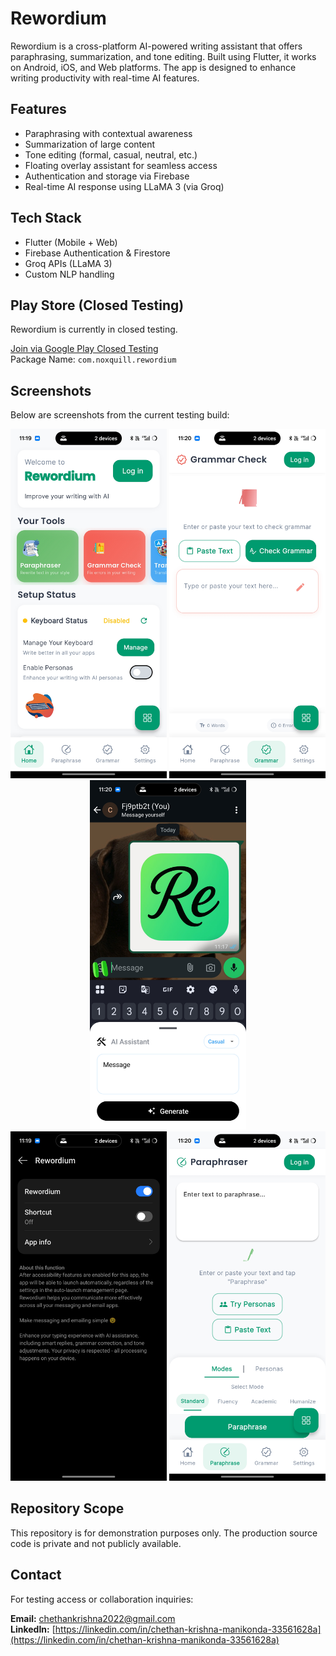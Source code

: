 # Rewordium

Rewordium is a cross-platform AI-powered writing assistant that offers paraphrasing, summarization, and tone editing. Built using Flutter, it works on Android, iOS, and Web platforms. The app is designed to enhance writing productivity with real-time AI features.

## Features

- Paraphrasing with contextual awareness
- Summarization of large content
- Tone editing (formal, casual, neutral, etc.)
- Floating overlay assistant for seamless access
- Authentication and storage via Firebase
- Real-time AI response using LLaMA 3 (via Groq)

## Tech Stack

- Flutter (Mobile + Web)
- Firebase Authentication & Firestore
- Groq APIs (LLaMA 3)
- Custom NLP handling

## Play Store (Closed Testing)

Rewordium is currently in closed testing.

[Join via Google Play Closed Testing](https://play.google.com/apps/testing/com.noxquill.rewordium)  
Package Name: `com.noxquill.rewordium`

## Screenshots

Below are screenshots from the current testing build:

<div align="center">
  <img src="screenshots/screenshot1.jpg" width="250"/>
  <img src="screenshots/screenshot2.jpg" width="250"/>
  <img src="screenshots/screenshot3.jpg" width="250"/>
</div>

<div align="center">
  <img src="screenshots/screenshot4.jpg" width="250"/>
  <img src="screenshots/screenshot5.jpg" width="250"/>
</div>

## Repository Scope

This repository is for demonstration purposes only. The production source code is private and not publicly available.

## Contact

For testing access or collaboration inquiries:

**Email:** chethankrishna2022@gmail.com  
**LinkedIn:** [https://linkedin.com/in/chethan-krishna-manikonda-33561628a](https://linkedin.com/in/chethan-krishna-manikonda-33561628a)
